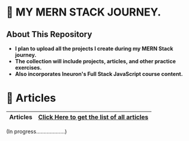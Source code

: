 # 🦚 MY MERN STACK JOURNEY.

## About This Repository
- **I plan to upload all the projects I create during my MERN Stack journey.**
- **The collection will include projects, articles, and other practice exercises.**
- **Also incorporates Ineuron's Full Stack JavaScript course content.**

# 📝 Articles
| **Articles** 	| [Click Here to get the list of all articles](./AllArticles/Articles.md) 	|
|----------	|--------------------------------------------------------------------------	|


(In progress...................)
